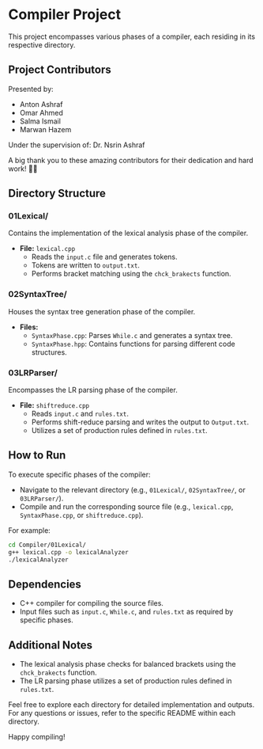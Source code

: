 # Compiler Project

This project encompasses various phases of a compiler, each residing in its respective directory.

## Project Contributors

Presented by:
- Anton Ashraf
- Omar Ahmed
- Salma Ismail
- Marwan Hazem

Under the supervision of:
Dr. Nsrin Ashraf

A big thank you to these amazing contributors for their dedication and hard work! 🚀✨

## Directory Structure

### 01Lexical/
Contains the implementation of the lexical analysis phase of the compiler.

- **File:** `lexical.cpp`
  - Reads the `input.c` file and generates tokens.
  - Tokens are written to `output.txt`.
  - Performs bracket matching using the `chck_brakects` function.

### 02SyntaxTree/
Houses the syntax tree generation phase of the compiler.

- **Files:**
  - `SyntaxPhase.cpp`: Parses `While.c` and generates a syntax tree.
  - `SyntaxPhase.hpp`: Contains functions for parsing different code structures.

### 03LRParser/
Encompasses the LR parsing phase of the compiler.

- **File:** `shiftreduce.cpp`
  - Reads `input.c` and `rules.txt`.
  - Performs shift-reduce parsing and writes the output to `Output.txt`.
  - Utilizes a set of production rules defined in `rules.txt`.

## How to Run

To execute specific phases of the compiler:

- Navigate to the relevant directory (e.g., `01Lexical/`, `02SyntaxTree/`, or `03LRParser/`).
- Compile and run the corresponding source file (e.g., `lexical.cpp`, `SyntaxPhase.cpp`, or `shiftreduce.cpp`).

For example:
```bash
cd Compiler/01Lexical/
g++ lexical.cpp -o lexicalAnalyzer
./lexicalAnalyzer
```

## Dependencies

- C++ compiler for compiling the source files.
- Input files such as `input.c`, `While.c`, and `rules.txt` as required by specific phases.

## Additional Notes

- The lexical analysis phase checks for balanced brackets using the `chck_brakects` function.
- The LR parsing phase utilizes a set of production rules defined in `rules.txt`.

Feel free to explore each directory for detailed implementation and outputs. For any questions or issues, refer to the specific README within each directory.

Happy compiling!